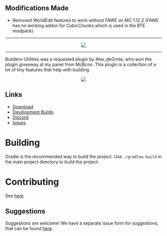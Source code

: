 ## Modifications Made
- Removed WorldEdit features to work without FAWE on MC 1.12.2 (FAWE has no working addon for CubicChunks which is used in the BTE modpack)

---

<p align="center">
    <img src="https://i.imgur.com/rFBzoq0.png">
</p>

---

Builders-Utilities was a requested plugin by Alex_deGrote,
who won the plugin giveaway at my panel from McBcon.
This plugin is a collection of a lot of tiny features that help with building.

<p align="center">
    <a href="https://bstats.org/plugin/bukkit/BuildersUtilities/5168" title="Builders-Utilities on bStats">
        <img src="https://bstats.org/signatures/bukkit/BuildersUtilities.svg" />
    </a>
</p>

## Links

* [Download](https://www.spigotmc.org/resources/builders-utilities.42361/)
* [Development Builds](https://ci.athion.net/job/Builders-Utilities/)
* [Discord](https://discord.gg/jpRVrjd)
* [Issues](https://github.com/Brennian/Builders-Utilities/issues)

# Building
Gradle is the recommended way to build the project. Use `./gradlew build` in the main project directory to build the project.

# Contributing
See [here](https://github.com/Brennian/Builders-Utilities/blob/master/CONTRIBUTING.md)

## Suggestions
Suggestions are welcome! We have a separate issue form for suggestions, that can be found [here](https://github.com/Brennian/Builders-Utilities/issues).
